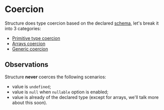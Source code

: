 # Coercion

Structure does type coercion based on the declared [schema](../schema-concept/), let's break it into 3 categories:

* [Primitive type coercion](primitive-type-coercion.md)
* [Arrays coercion](arrays-and-array-subclasses.md)
* [Generic coercion](generic-coercion.md)

## Observations

Structure **never** coerces the following scenarios:

* value is `undefined`;
* value is `null` when `nullable` option is enabled;
* value is already of the declared type \(except for arrays, we'll talk more about this soon\).

